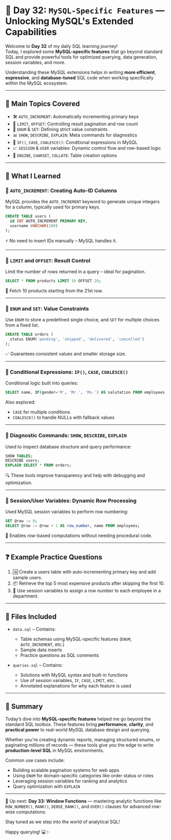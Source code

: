 # 🧩 Day 32: `MySQL-Specific Features` — Unlocking MySQL's Extended Capabilities

Welcome to **Day 32** of my daily SQL learning journey!  
Today, I explored some **MySQL-specific features** that go beyond standard SQL and provide powerful tools for optimized querying, data generation, session variables, and more.

Understanding these MySQL extensions helps in writing **more efficient**, **expressive**, and **database-tuned** SQL code when working specifically within the MySQL ecosystem.

---

## 🧠 Main Topics Covered

- 🛠 `AUTO_INCREMENT`: Automatically incrementing primary keys
- 🧮 `LIMIT`, `OFFSET`: Controlling result pagination and row count
- 📌 `ENUM` & `SET`: Defining strict value constraints
- 📊 `SHOW`, `DESCRIBE`, `EXPLAIN`: Meta commands for diagnostics
- 🧾 `IF()`, `CASE`, `COALESCE()`: Conditional expressions in MySQL
- 📈 `SESSION` & `USER` variables: Dynamic control flow and row-based logic
- 🔐 `ENGINE`, `CHARSET`, `COLLATE`: Table creation options

---

## 📖 What I Learned

### 🔹 `AUTO_INCREMENT`: Creating Auto-ID Columns

MySQL provides the `AUTO_INCREMENT` keyword to generate unique integers for a column, typically used for primary keys.

```sql
CREATE TABLE users (
  id INT AUTO_INCREMENT PRIMARY KEY,
  username VARCHAR(100)
);
````

⚡ No need to insert IDs manually – MySQL handles it.

---

### 🔹 `LIMIT` and `OFFSET`: Result Control

Limit the number of rows returned in a query – ideal for pagination.

```sql
SELECT * FROM products LIMIT 10 OFFSET 20;
```

📌 Fetch 10 products starting from the 21st row.

---

### 🔹 `ENUM` and `SET`: Value Constraints

Use `ENUM` to store a predefined single choice, and `SET` for multiple choices from a fixed list.

```sql
CREATE TABLE orders (
  status ENUM('pending', 'shipped', 'delivered', 'cancelled')
);
```

✅ Guarantees consistent values and smaller storage size.

---

### 🔹 Conditional Expressions: `IF()`, `CASE`, `COALESCE()`

Conditional logic built into queries:

```sql
SELECT name, IF(gender='M', 'Mr.', 'Ms.') AS salutation FROM employees;
```

Also explored:

* `CASE` for multiple conditions
* `COALESCE()` to handle NULLs with fallback values

---

### 🔹 Diagnostic Commands: `SHOW`, `DESCRIBE`, `EXPLAIN`

Used to inspect database structure and query performance:

```sql
SHOW TABLES;
DESCRIBE users;
EXPLAIN SELECT * FROM orders;
```

🔍 These tools improve transparency and help with debugging and optimization.

---

### 🔹 Session/User Variables: Dynamic Row Processing

Used MySQL session variables to perform row numbering:

```sql
SET @row := 0;
SELECT @row := @row + 1 AS row_number, name FROM employees;
```

📌 Enables row-based computations without needing procedural code.

---

## ❓ Example Practice Questions

1. 🆔 Create a users table with auto-incrementing primary key and add sample users.
2. 📦 Retrieve the top 5 most expensive products after skipping the first 10.
3. 🧮 Use session variables to assign a row number to each employee in a department.

---

## 📂 Files Included

* `data.sql` – Contains:

  * Table schemas using MySQL-specific features (`ENUM`, `AUTO_INCREMENT`, etc.)
  * Sample data inserts
  * Practice questions as SQL comments

* `queries.sql` – Contains:

  * Solutions with MySQL syntax and built-in functions
  * Use of session variables, `IF`, `CASE`, `LIMIT`, etc.
  * Annotated explanations for why each feature is used

---

## 📝 Summary

Today’s dive into **MySQL-specific features** helped me go beyond the standard SQL toolbox. These features bring **performance**, **clarity**, and **practical power** to real-world MySQL database design and querying.

Whether you're creating dynamic reports, managing structured enums, or paginating millions of records — these tools give you the edge to write **production-level SQL** in MySQL environments.

Common use cases include:

* Building scalable pagination systems for web apps
* Using `ENUM` for domain-specific categories like order status or roles
* Leveraging session variables for ranking and analytics
* Query optimization with `EXPLAIN`

---

📅 Up next: **Day 33: Window Functions** — mastering analytic functions like `ROW_NUMBER()`, `RANK()`, `DENSE_RANK()`, and `OVER()` clauses for advanced row-wise computations.

Stay tuned as we step into the world of analytical SQL!

Happy querying! 💻✨
